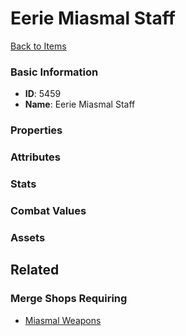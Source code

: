 # Eerie Miasmal Staff

<no description available>

[Back to Items](../items.md)

### Basic Information

- **ID**: 5459
- **Name**: Eerie Miasmal Staff

### Properties


### Attributes


### Stats


### Combat Values


### Assets


## Related

### Merge Shops Requiring

- [Miasmal Weapons](../merge-shops/85-miasmal-weapons.md)

